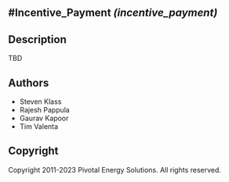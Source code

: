 #Incentive_Payment *(incentive_payment)*
----------------------------

## Description

TBD

## Authors

* Steven Klass
* Rajesh Pappula
* Gaurav Kapoor
* Tim Valenta

## Copyright

Copyright 2011-2023 Pivotal Energy Solutions.  All rights reserved.
